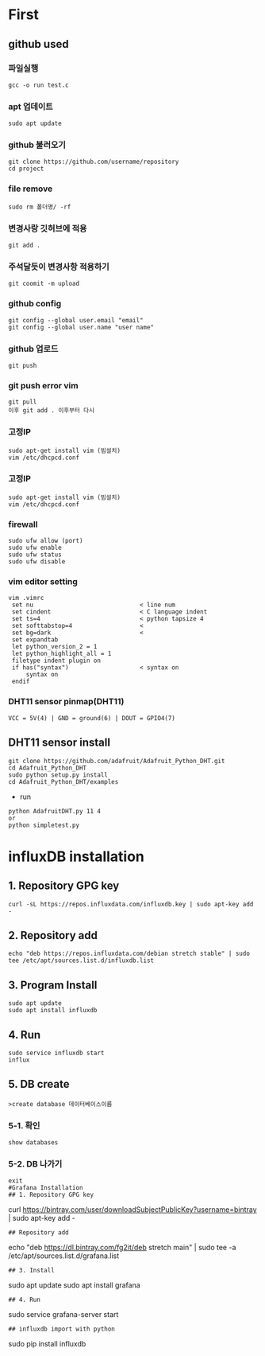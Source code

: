 # First
## github used
### 파일실행
```
gcc -o run test.c
```
### apt 업데이트
```
sudo apt update
```
### github 불러오기
```
git clone https://github.com/username/repository
cd project
```
### file remove
```
sudo rm 폴더명/ -rf
```
### 변경사랑 깃허브에 적용
```
git add .
```
### 주석달듯이 변경사항 적용하기
```
git coomit -m upload
```
### github config
```
git config --global user.email "email"
git config --global user.name "user name"
```
### github 업로드
```
git push
```
### git push error vim
```
git pull
이후 git add . 이후부터 다시
```
### 고정IP
```
sudo apt-get install vim (빔설치)
vim /etc/dhcpcd.conf
```
### 고정IP
```
sudo apt-get install vim (빔설치)
vim /etc/dhcpcd.conf
```
### firewall
```
sudo ufw allow (port)
sudo ufw enable
sudo ufw status
sudo ufw disable
```
### vim editor setting
```
vim .vimrc
 set nu                              < line num
 set cindent                         < C language indent
 set ts=4                            < python tapsize 4
 set softtabstop=4                   < 
 set bg=dark                         <
 set expandtab
 let python_version_2 = 1
 let python_highlight_all = 1
 filetype indent plugin on
 if has("syntax")                    < syntax on
     syntax on
 endif
```
### DHT11 sensor pinmap(DHT11)
```
VCC = 5V(4) | GND = ground(6) | DOUT = GPIO4(7)
```
## DHT11 sensor install
```
git clone https://github.com/adafruit/Adafruit_Python_DHT.git
cd Adafruit_Python_DHT
sudo python setup.py install
cd Adafruit_Python_DHT/examples
```
- run
```
python AdafruitDHT.py 11 4
or
python simpletest.py
```
# influxDB installation
## 1. Repository GPG key
```
curl -sL https://repos.influxdata.com/influxdb.key | sudo apt-key add -
```
## 2. Repository add
```
echo "deb https://repos.influxdata.com/debian stretch stable" | sudo tee /etc/apt/sources.list.d/influxdb.list
```
## 3. Program Install
```
sudo apt update
sudo apt install influxdb
```
## 4. Run
```
sudo service influxdb start
influx
```
## 5. DB create
```
>create database 데이터베이스이름
```
### 5-1. 확인
```
show databases
```
### 5-2. DB 나가기
```
exit
#Grafana Installation
## 1. Repository GPG key
```
curl https://bintray.com/user/downloadSubjectPublicKey?username=bintray | sudo apt-key add -
```
## Repository add
```
echo "deb https://dl.bintray.com/fg2it/deb stretch main" | sudo tee -a /etc/apt/sources.list.d/grafana.list
```
## 3. Install
```
sudo apt update
sudo apt install grafana
```
## 4. Run
```
sudo service grafana-server start
```
## influxdb import with python
```
sudo pip install influxdb



